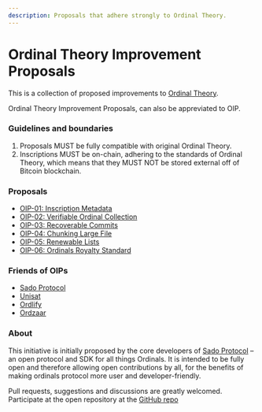 ```yaml
---
description: Proposals that adhere strongly to Ordinal Theory.
---
```


# Ordinal Theory Improvement Proposals

This is a collection of proposed improvements to [Ordinal Theory](https://docs.ordinals.com/).

Ordinal Theory Improvement Proposals, can also be appreviated to OIP.

### Guidelines and boundaries

1. Proposals MUST be fully compatible with original Ordinal Theory.
2. Inscriptions MUST be on-chain, adhering to the standards of Ordinal Theory, which means that they MUST NOT be stored external off of Bitcoin blockchain.

### Proposals

* [OIP-01: Inscription Metadata](oip-01-inscription-metadata.md)
* [OIP-02: Verifiable Ordinal Collection](oip-02-verifiable-ordinal-collection.md)
* [OIP-03: Recoverable Commits](oip-03-recoverable-commits.md)
* [OIP-04: Chunking Large File](oip-04-chunking-of-inscriptions-for-larger-files.md)
* [OIP-05: Renewable Lists](oip-05-on-chain-renewable-lists.md)
* [OIP-06: Ordinals Royalty Standard](oip-06-ordinals-royalty-standard.md)

### Friends of OIPs

* [Sado Protocol](https://sado.space)
* [Unisat](https://unisat.io)
* [Ordlify](https://ordlify.com/)
* [Ordzaar](https://ordzaar.com)

### About

This initiative is initially proposed by the core developers of [Sado Protocol](https://sado.space) – an open protocol and SDK for all things Ordinals. It is intended to be fully open and therefore allowing open contributions by all, for the benefits of making ordinals protocol more user and developer-friendly.

Pull requests, suggestions and discussions are greatly welcomed. Participate at the open repository at the [GitHub repo](https://github.com/oipsio/oips)
